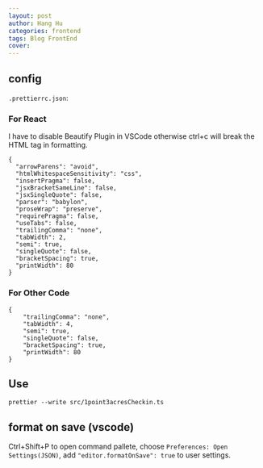 ```yaml
---
layout: post
author: Hang Hu
categories: frontend
tags: Blog FrontEnd 
cover: 
---
```

## config

`.prettierrc.json`:

### For React

I have to disable Beautify Plugin in VSCode otherwise ctrl+c will break the HTML tag in formatting.

```
{
  "arrowParens": "avoid",
  "htmlWhitespaceSensitivity": "css",
  "insertPragma": false,
  "jsxBracketSameLine": false,
  "jsxSingleQuote": false,
  "parser": "babylon",
  "proseWrap": "preserve",
  "requirePragma": false,
  "useTabs": false,
  "trailingComma": "none",
  "tabWidth": 2,
  "semi": true,
  "singleQuote": false,
  "bracketSpacing": true,
  "printWidth": 80
}

```


### For Other Code


```
{
    "trailingComma": "none",
    "tabWidth": 4,
    "semi": true,
    "singleQuote": false,
    "bracketSpacing": true,
    "printWidth": 80
}
```


## Use


```
prettier --write src/1point3acresCheckin.ts
```


## format on save (vscode)


Ctrl+Shift+P to open command pallete, choose `Preferences: Open Settings(JSON)`, add `"editor.formatOnSave": true` to user settings.

